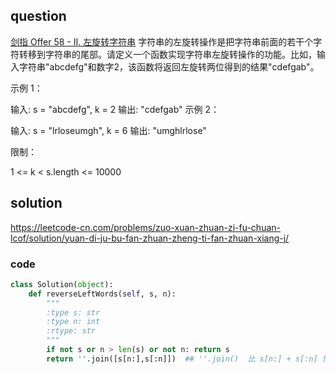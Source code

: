 ## question
[剑指 Offer 58 - II. 左旋转字符串](https://accounts.google.com/b/0/AddMailService)
字符串的左旋转操作是把字符串前面的若干个字符转移到字符串的尾部。请定义一个函数实现字符串左旋转操作的功能。比如，输入字符串"abcdefg"和数字2，该函数将返回左旋转两位得到的结果"cdefgab"。

 

示例 1：

输入: s = "abcdefg", k = 2
输出: "cdefgab"
示例 2：

输入: s = "lrloseumgh", k = 6
输出: "umghlrlose"
 

限制：

1 <= k < s.length <= 10000
## solution
https://leetcode-cn.com/problems/zuo-xuan-zhuan-zi-fu-chuan-lcof/solution/yuan-di-ju-bu-fan-zhuan-zheng-ti-fan-zhuan-xiang-j/
### code 

```py
class Solution(object):
    def reverseLeftWords(self, s, n):
        """
        :type s: str
        :type n: int
        :rtype: str
        """
        if not s or n > len(s) or not n: return s
        return ''.join([s[n:],s[:n]])  ## ''.join()  比 s[n:] + s[:n] 性能更高
```


